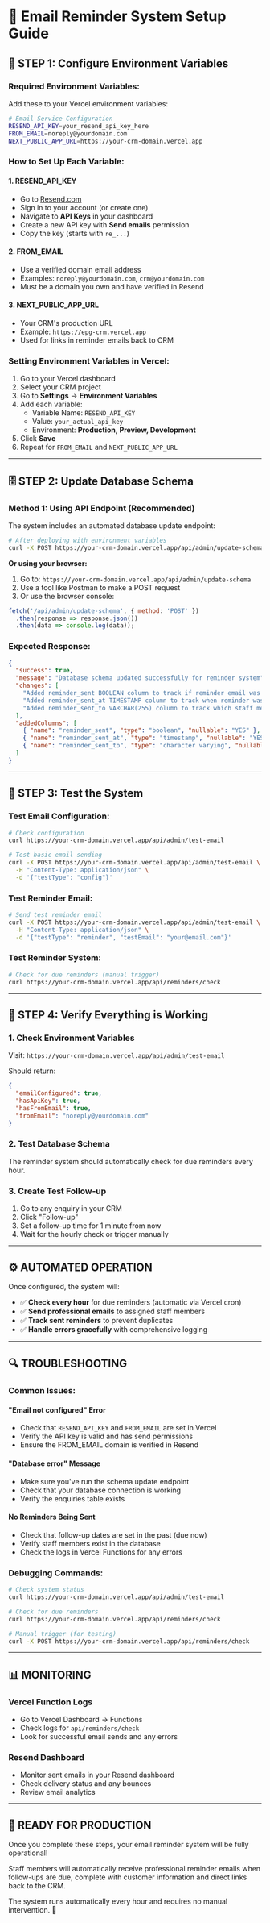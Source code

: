 # 📧 Email Reminder System Setup Guide

## **🔧 STEP 1: Configure Environment Variables**

### **Required Environment Variables:**

Add these to your Vercel environment variables:

```bash
# Email Service Configuration
RESEND_API_KEY=your_resend_api_key_here
FROM_EMAIL=noreply@yourdomain.com
NEXT_PUBLIC_APP_URL=https://your-crm-domain.vercel.app
```

### **How to Set Up Each Variable:**

#### **1. RESEND_API_KEY**
- Go to [Resend.com](https://resend.com)
- Sign in to your account (or create one)
- Navigate to **API Keys** in your dashboard
- Create a new API key with **Send emails** permission
- Copy the key (starts with `re_...`)

#### **2. FROM_EMAIL**
- Use a verified domain email address
- Examples: `noreply@yourdomain.com`, `crm@yourdomain.com`
- Must be a domain you own and have verified in Resend

#### **3. NEXT_PUBLIC_APP_URL**
- Your CRM's production URL
- Example: `https://epg-crm.vercel.app`
- Used for links in reminder emails back to CRM

### **Setting Environment Variables in Vercel:**

1. Go to your Vercel dashboard
2. Select your CRM project
3. Go to **Settings** → **Environment Variables**
4. Add each variable:
   - Variable Name: `RESEND_API_KEY`
   - Value: `your_actual_api_key`
   - Environment: **Production, Preview, Development**
5. Click **Save**
6. Repeat for `FROM_EMAIL` and `NEXT_PUBLIC_APP_URL`

---

## **🗄️ STEP 2: Update Database Schema**

### **Method 1: Using API Endpoint (Recommended)**

The system includes an automated database update endpoint:

```bash
# After deploying with environment variables
curl -X POST https://your-crm-domain.vercel.app/api/admin/update-schema
```

**Or using your browser:**
1. Go to: `https://your-crm-domain.vercel.app/api/admin/update-schema`
2. Use a tool like Postman to make a POST request
3. Or use the browser console:

```javascript
fetch('/api/admin/update-schema', { method: 'POST' })
  .then(response => response.json())
  .then(data => console.log(data));
```

### **Expected Response:**
```json
{
  "success": true,
  "message": "Database schema updated successfully for reminder system",
  "changes": [
    "Added reminder_sent BOOLEAN column to track if reminder email was sent",
    "Added reminder_sent_at TIMESTAMP column to track when reminder was sent",
    "Added reminder_sent_to VARCHAR(255) column to track which staff member received the reminder"
  ],
  "addedColumns": [
    { "name": "reminder_sent", "type": "boolean", "nullable": "YES" },
    { "name": "reminder_sent_at", "type": "timestamp", "nullable": "YES" },
    { "name": "reminder_sent_to", "type": "character varying", "nullable": "YES" }
  ]
}
```

---

## **🧪 STEP 3: Test the System**

### **Test Email Configuration:**

```bash
# Check configuration
curl https://your-crm-domain.vercel.app/api/admin/test-email

# Test basic email sending
curl -X POST https://your-crm-domain.vercel.app/api/admin/test-email \
  -H "Content-Type: application/json" \
  -d '{"testType": "config"}'
```

### **Test Reminder Email:**

```bash
# Send test reminder email
curl -X POST https://your-crm-domain.vercel.app/api/admin/test-email \
  -H "Content-Type: application/json" \
  -d '{"testType": "reminder", "testEmail": "your@email.com"}'
```

### **Test Reminder System:**

```bash
# Check for due reminders (manual trigger)
curl https://your-crm-domain.vercel.app/api/reminders/check
```

---

## **🚀 STEP 4: Verify Everything is Working**

### **1. Check Environment Variables**
Visit: `https://your-crm-domain.vercel.app/api/admin/test-email`

Should return:
```json
{
  "emailConfigured": true,
  "hasApiKey": true,
  "hasFromEmail": true,
  "fromEmail": "noreply@yourdomain.com"
}
```

### **2. Test Database Schema**
The reminder system should automatically check for due reminders every hour.

### **3. Create Test Follow-up**
1. Go to any enquiry in your CRM
2. Click "Follow-up" 
3. Set a follow-up time for 1 minute from now
4. Wait for the hourly check or trigger manually

---

## **⚙️ AUTOMATED OPERATION**

Once configured, the system will:

- ✅ **Check every hour** for due reminders (automatic via Vercel cron)
- ✅ **Send professional emails** to assigned staff members
- ✅ **Track sent reminders** to prevent duplicates
- ✅ **Handle errors gracefully** with comprehensive logging

---

## **🔍 TROUBLESHOOTING**

### **Common Issues:**

#### **"Email not configured" Error**
- Check that `RESEND_API_KEY` and `FROM_EMAIL` are set in Vercel
- Verify the API key is valid and has send permissions
- Ensure the FROM_EMAIL domain is verified in Resend

#### **"Database error" Message**
- Make sure you've run the schema update endpoint
- Check that your database connection is working
- Verify the enquiries table exists

#### **No Reminders Being Sent**
- Check that follow-up dates are set in the past (due now)
- Verify staff members exist in the database
- Check the logs in Vercel Functions for any errors

### **Debugging Commands:**

```bash
# Check system status
curl https://your-crm-domain.vercel.app/api/admin/test-email

# Check for due reminders
curl https://your-crm-domain.vercel.app/api/reminders/check

# Manual trigger (for testing)
curl -X POST https://your-crm-domain.vercel.app/api/reminders/check
```

---

## **📊 MONITORING**

### **Vercel Function Logs**
- Go to Vercel Dashboard → Functions
- Check logs for `api/reminders/check`
- Look for successful email sends and any errors

### **Resend Dashboard**
- Monitor sent emails in your Resend dashboard
- Check delivery status and any bounces
- Review email analytics

---

## **🎯 READY FOR PRODUCTION**

Once you complete these steps, your email reminder system will be fully operational!

Staff members will automatically receive professional reminder emails when follow-ups are due, complete with customer information and direct links back to the CRM.

The system runs automatically every hour and requires no manual intervention. 🚀 